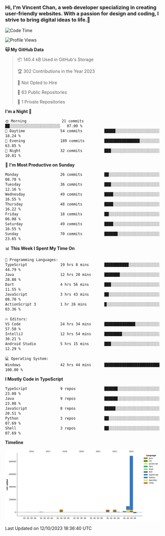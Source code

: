 ### Hi, I'm Vincent Chan, a web developer specializing in creating user-friendly websites. With a passion for design and coding, I strive to bring digital ideas to life.👋

<!--
**hkvincent/hkvincent** is a ✨ _special_ ✨ repository because its `README.md` (this file) appears on your GitHub profile.

Here are some ideas to get you started:

- 🔭 I’m currently working on ...
- 🌱 I’m currently learning ...
- 👯 I’m looking to collaborate on ...
- 🤔 I’m looking for help with ...
- 💬 Ask me about ...
- 📫 How to reach me: ...
- 😄 Pronouns: ...
- ⚡ Fun fact: ...
-->
<!--START_SECTION:waka-->
![Code Time](http://img.shields.io/badge/Code%20Time-507%20hrs%203%20mins-blue)

![Profile Views](http://img.shields.io/badge/Profile%20Views-0-blue)

**🐱 My GitHub Data** 

> 📦 140.4 kB Used in GitHub's Storage 
 > 
> 🏆 302 Contributions in the Year 2023
 > 
> 🚫 Not Opted to Hire
 > 
> 📜 63 Public Repositories 
 > 
> 🔑 1 Private Repositories 
 > 
**I'm a Night 🦉** 

```text
🌞 Morning                21 commits          ██░░░░░░░░░░░░░░░░░░░░░░░   07.09 % 
🌆 Daytime                54 commits          █████░░░░░░░░░░░░░░░░░░░░   18.24 % 
🌃 Evening                189 commits         ████████████████░░░░░░░░░   63.85 % 
🌙 Night                  32 commits          ███░░░░░░░░░░░░░░░░░░░░░░   10.81 % 
```
📅 **I'm Most Productive on Sunday** 

```text
Monday                   26 commits          ██░░░░░░░░░░░░░░░░░░░░░░░   08.78 % 
Tuesday                  36 commits          ███░░░░░░░░░░░░░░░░░░░░░░   12.16 % 
Wednesday                49 commits          ████░░░░░░░░░░░░░░░░░░░░░   16.55 % 
Thursday                 48 commits          ████░░░░░░░░░░░░░░░░░░░░░   16.22 % 
Friday                   18 commits          ██░░░░░░░░░░░░░░░░░░░░░░░   06.08 % 
Saturday                 49 commits          ████░░░░░░░░░░░░░░░░░░░░░   16.55 % 
Sunday                   70 commits          ██████░░░░░░░░░░░░░░░░░░░   23.65 % 
```


📊 **This Week I Spent My Time On** 

```text
💬 Programming Languages: 
TypeScript               19 hrs 8 mins       ███████████░░░░░░░░░░░░░░   44.79 % 
Java                     12 hrs 20 mins      ███████░░░░░░░░░░░░░░░░░░   28.88 % 
Dart                     4 hrs 56 mins       ███░░░░░░░░░░░░░░░░░░░░░░   11.55 % 
JavaScript               3 hrs 43 mins       ██░░░░░░░░░░░░░░░░░░░░░░░   08.70 % 
ActionScript 3           1 hr 26 mins        █░░░░░░░░░░░░░░░░░░░░░░░░   03.36 % 

🔥 Editors: 
VS Code                  24 hrs 34 mins      ██████████████░░░░░░░░░░░   57.50 % 
IntelliJ                 12 hrs 54 mins      ████████░░░░░░░░░░░░░░░░░   30.21 % 
Android Studio           5 hrs 15 mins       ███░░░░░░░░░░░░░░░░░░░░░░   12.29 % 

💻 Operating System: 
Windows                  42 hrs 44 mins      █████████████████████████   100.00 % 
```

**I Mostly Code in TypeScript** 

```text
TypeScript               9 repos             ██████░░░░░░░░░░░░░░░░░░░   23.08 % 
Java                     9 repos             ██████░░░░░░░░░░░░░░░░░░░   23.08 % 
JavaScript               8 repos             █████░░░░░░░░░░░░░░░░░░░░   20.51 % 
Python                   3 repos             ██░░░░░░░░░░░░░░░░░░░░░░░   07.69 % 
Shell                    3 repos             ██░░░░░░░░░░░░░░░░░░░░░░░   07.69 % 
```



**Timeline**

![Lines of Code chart](https://raw.githubusercontent.com/hkvincent/hkvincent/main/assets/bar_graph.png)


 Last Updated on 12/10/2023 18:36:40 UTC
<!--END_SECTION:waka-->
